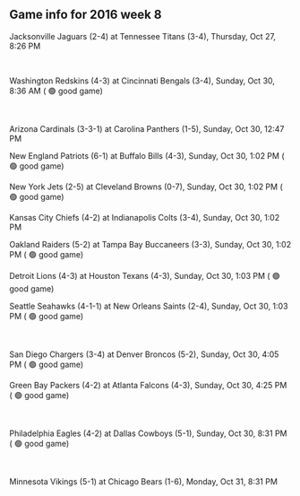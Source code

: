## Game info for 2016 week 8
Jacksonville Jaguars (2-4) at Tennessee Titans (3-4), Thursday, Oct 27, 8:26 PM


<br/>

Washington Redskins (4-3) at Cincinnati Bengals (3-4), Sunday, Oct 30, 8:36 AM (	:green_circle: good game)


<br/>

Arizona Cardinals (3-3-1) at Carolina Panthers (1-5), Sunday, Oct 30, 12:47 PM

New England Patriots (6-1) at Buffalo Bills (4-3), Sunday, Oct 30, 1:02 PM (	:green_circle: good game)

New York Jets (2-5) at Cleveland Browns (0-7), Sunday, Oct 30, 1:02 PM (	:green_circle: good game)

Kansas City Chiefs (4-2) at Indianapolis Colts (3-4), Sunday, Oct 30, 1:02 PM

Oakland Raiders (5-2) at Tampa Bay Buccaneers (3-3), Sunday, Oct 30, 1:02 PM (	:green_circle: good game)

Detroit Lions (4-3) at Houston Texans (4-3), Sunday, Oct 30, 1:03 PM (	:green_circle: good game)

Seattle Seahawks (4-1-1) at New Orleans Saints (2-4), Sunday, Oct 30, 1:03 PM (	:green_circle: good game)


<br/>

San Diego Chargers (3-4) at Denver Broncos (5-2), Sunday, Oct 30, 4:05 PM (	:green_circle: good game)

Green Bay Packers (4-2) at Atlanta Falcons (4-3), Sunday, Oct 30, 4:25 PM (	:green_circle: good game)


<br/>

Philadelphia Eagles (4-2) at Dallas Cowboys (5-1), Sunday, Oct 30, 8:31 PM (	:green_circle: good game)


<br/>

Minnesota Vikings (5-1) at Chicago Bears (1-6), Monday, Oct 31, 8:31 PM

